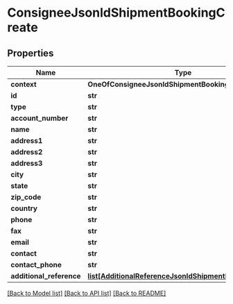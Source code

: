 # ConsigneeJsonldShipmentBookingCreate

## Properties
Name | Type | Description | Notes
------------ | ------------- | ------------- | -------------
**context** | **OneOfConsigneeJsonldShipmentBookingCreateContext** |  | [optional] 
**id** | **str** |  | [optional] 
**type** | **str** |  | [optional] 
**account_number** | **str** |  | [optional] 
**name** | **str** |  | [optional] 
**address1** | **str** |  | 
**address2** | **str** |  | [optional] 
**address3** | **str** |  | [optional] 
**city** | **str** |  | 
**state** | **str** |  | [optional] 
**zip_code** | **str** |  | 
**country** | **str** |  | 
**phone** | **str** |  | [optional] 
**fax** | **str** |  | [optional] 
**email** | **str** |  | [optional] 
**contact** | **str** |  | [optional] 
**contact_phone** | **str** |  | [optional] 
**additional_reference** | [**list[AdditionalReferenceJsonldShipmentBookingCreate]**](AdditionalReferenceJsonldShipmentBookingCreate.md) |  | [optional] 

[[Back to Model list]](../README.md#documentation-for-models) [[Back to API list]](../README.md#documentation-for-api-endpoints) [[Back to README]](../README.md)


